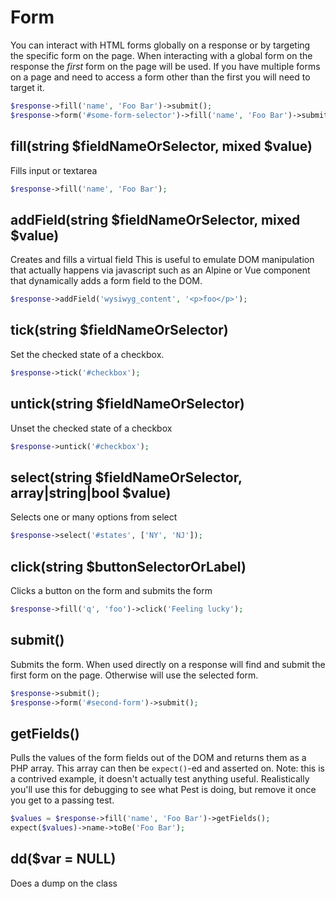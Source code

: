 # Form
You can interact with HTML forms globally on a response or by targeting the specific form
on the page. When interacting with a global form on the response the _first_ form on the
page will be used. If you have multiple forms on a page and need to access a form other than
the first you will need to target it.
```php
$response->fill('name', 'Foo Bar')->submit();
$response->form('#some-form-selector')->fill('name', 'Foo Bar')->submit();
```

## fill(string $fieldNameOrSelector, mixed $value)
Fills input or textarea
```php
$response->fill('name', 'Foo Bar');
```

## addField(string $fieldNameOrSelector, mixed $value)
Creates and fills a virtual field
This is useful to emulate DOM manipulation that actually happens via javascript such as
an Alpine or Vue component that dynamically adds a form field to the DOM.
```php
$response->addField('wysiwyg_content', '<p>foo</p>');
```

## tick(string $fieldNameOrSelector)
Set the checked state of a checkbox.
```php
$response->tick('#checkbox');
```

## untick(string $fieldNameOrSelector)
Unset the checked state of a checkbox
```php
$response->untick('#checkbox');
```

## select(string $fieldNameOrSelector, array|string|bool $value)
Selects one or many options from select
```php
$response->select('#states', ['NY', 'NJ']);
```

## click(string $buttonSelectorOrLabel)
Clicks a button on the form and submits the form
```php
$response->fill('q', 'foo')->click('Feeling lucky');
```

## submit()
Submits the form. When used directly on a response will find and submit the
first form on the page. Otherwise will use the selected form.
```php
$response->submit();
$response->form('#second-form')->submit();
```

## getFields()
Pulls the values of the form fields out of the DOM and returns them as a PHP array.
This array can then be `expect()`-ed and asserted on.
Note: this is a contrived example, it doesn't actually test anything useful. Realistically
you'll use this for debugging to see what Pest is doing, but remove it once you get
to a passing test.
```php
$values = $response->fill('name', 'Foo Bar')->getFields();
expect($values)->name->toBe('Foo Bar');
```

## dd($var = NULL)
Does a dump on the class